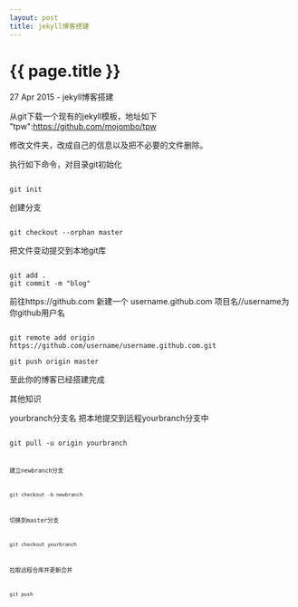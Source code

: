 ```yaml
---
layout: post
title: jekyll博客搭建
---
```


{{ page.title }}
================

<p class="meta">27 Apr 2015 - jekyll博客搭建</p>

从git下载一个现有的jekyll模板，地址如下
"tpw":https://github.com/mojombo/tpw

修改文件夹，改成自己的信息以及把不必要的文件删除。

执行如下命令，对目录git初始化

<code>
git init
</code>

创建分支

<code>
git checkout --orphan master
</code>

把文件变动提交到本地git库

<code>
git add .
git commit -m "blog"
</code>

前往https://github.com 新建一个 username.github.com 项目名//username为你github用户名

<code>
git remote add origin https://github.com/username/username.github.com.git
</code>

<code>
git push origin master
</code>

至此你的博客已经搭建完成


其他知识

yourbranch分支名 把本地提交到远程yourbranch分支中

<code>
git pull -u origin yourbranch
<code>

建立newbranch分支 

<code>
git checkout -b newbranch
</code>

切换到master分支

<code>
git checkout yourbranch
</code>

拉取远程仓库并更新合并

<code>
git push
</code>

